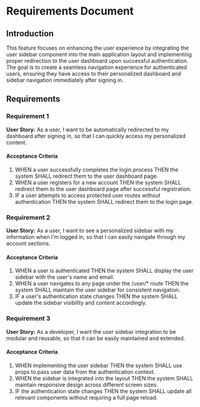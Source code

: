 # Requirements Document

## Introduction

This feature focuses on enhancing the user experience by integrating the user sidebar component into the main application layout and implementing proper redirection to the user dashboard upon successful authentication. The goal is to create a seamless navigation experience for authenticated users, ensuring they have access to their personalized dashboard and sidebar navigation immediately after signing in.

## Requirements

### Requirement 1

**User Story:** As a user, I want to be automatically redirected to my dashboard after signing in, so that I can quickly access my personalized content.

#### Acceptance Criteria

1. WHEN a user successfully completes the login process THEN the system SHALL redirect them to the user dashboard page.
2. WHEN a user registers for a new account THEN the system SHALL redirect them to the user dashboard page after successful registration.
3. IF a user attempts to access protected user routes without authentication THEN the system SHALL redirect them to the login page.

### Requirement 2

**User Story:** As a user, I want to see a personalized sidebar with my information when I'm logged in, so that I can easily navigate through my account sections.

#### Acceptance Criteria

1. WHEN a user is authenticated THEN the system SHALL display the user sidebar with the user's name and email.
2. WHEN a user navigates to any page under the /user/* route THEN the system SHALL maintain the user sidebar for consistent navigation.
3. IF a user's authentication state changes THEN the system SHALL update the sidebar visibility and content accordingly.

### Requirement 3

**User Story:** As a developer, I want the user sidebar integration to be modular and reusable, so that it can be easily maintained and extended.

#### Acceptance Criteria

1. WHEN implementing the user sidebar THEN the system SHALL use props to pass user data from the authentication context.
2. WHEN the sidebar is integrated into the layout THEN the system SHALL maintain responsive design across different screen sizes.
3. IF the authentication state changes THEN the system SHALL update all relevant components without requiring a full page reload.